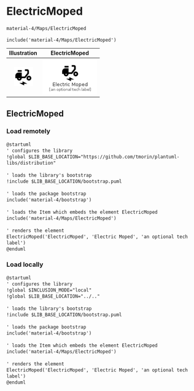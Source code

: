 # ElectricMoped


```text
material-4/Maps/ElectricMoped
```

```text
include('material-4/Maps/ElectricMoped')
```



| Illustration | ElectricMoped |
| :---: | :---: |
| ![illustration for Illustration](../../material-4/Maps/ElectricMoped.png) | ![illustration for ElectricMoped](../../material-4/Maps/ElectricMoped.Local.png) |




## ElectricMoped

### Load remotely
```plantuml
@startuml
' configures the library
!global $LIB_BASE_LOCATION="https://github.com/tmorin/plantuml-libs/distribution"

' loads the library's bootstrap
!include $LIB_BASE_LOCATION/bootstrap.puml

' loads the package bootstrap
include('material-4/bootstrap')

' loads the Item which embeds the element ElectricMoped
include('material-4/Maps/ElectricMoped')

' renders the element
ElectricMoped('ElectricMoped', 'Electric Moped', 'an optional tech label')
@enduml
```

### Load locally
```plantuml
@startuml
' configures the library
!global $INCLUSION_MODE="local"
!global $LIB_BASE_LOCATION="../.."

' loads the library's bootstrap
!include $LIB_BASE_LOCATION/bootstrap.puml

' loads the package bootstrap
include('material-4/bootstrap')

' loads the Item which embeds the element ElectricMoped
include('material-4/Maps/ElectricMoped')

' renders the element
ElectricMoped('ElectricMoped', 'Electric Moped', 'an optional tech label')
@enduml
```

